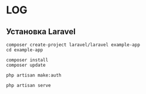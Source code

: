 # LOG

## Установка Laravel
```
composer create-project laravel/laravel example-app
cd example-app

composer install
composer update

php artisan make:auth

php artisan serve
```
